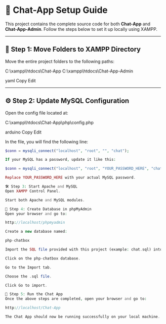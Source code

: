 # 💬 Chat-App Setup Guide

This project contains the complete source code for both **Chat-App** and **Chat-App-Admin**. Follow the steps below to set it up locally using XAMPP.

---

## 📁 Step 1: Move Folders to XAMPP Directory

Move the entire project folders to the following paths:

C:\xampp\htdocs\Chat-App
C:\xampp\htdocs\Chat-App-Admin

yaml
Copy
Edit

---

## ⚙️ Step 2: Update MySQL Configuration

Open the config file located at:

C:\xampp\htdocs\Chat-App\php\config.php

arduino
Copy
Edit

In the file, you will find the following line:

```php
$conn = mysqli_connect("localhost", "root", "", "chat");

If your MySQL has a password, update it like this:

$conn = mysqli_connect("localhost", "root", "YOUR_PASSWORD_HERE", "chat");

Replace YOUR_PASSWORD_HERE with your actual MySQL password.

🛠️ Step 3: Start Apache and MySQL
Open XAMPP Control Panel.

Start both Apache and MySQL modules.

🧱 Step 4: Create Database in phpMyAdmin
Open your browser and go to:

http://localhost/phpmyadmin

Create a new database named:

php-chatbox

Import the SQL file provided with this project (example: chat.sql) into the database:

Click on the php-chatbox database.

Go to the Import tab.

Choose the .sql file.

Click Go to import.

🚀 Step 5: Run the Chat App
Once the above steps are completed, open your browser and go to:

http://localhost/Chat-App

The Chat App should now be running successfully on your local machine.
